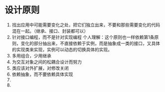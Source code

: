# 设计原则

1. 找出应用中可能需要变化之处，把它们独立出来，不要和那些需要变化的代码混在一起。（继承、接口、封装都可以）
2. 针对接口编程，而不是针对实现编程
个人理解：这个原则也一样依赖第1条原则，变化的部分抽出来，不直接依赖于实例，而是抽象成一类的接口，又具体的实现类来实现，实例可以动态的切换具体的实现。
3. 多用组合，少用继承
4. 为交互对象之间的松耦合设计而努力
5. 类应该对外扩展，对修改关闭
6. 依赖抽象，而不要依赖具体实现
7.
8. 
